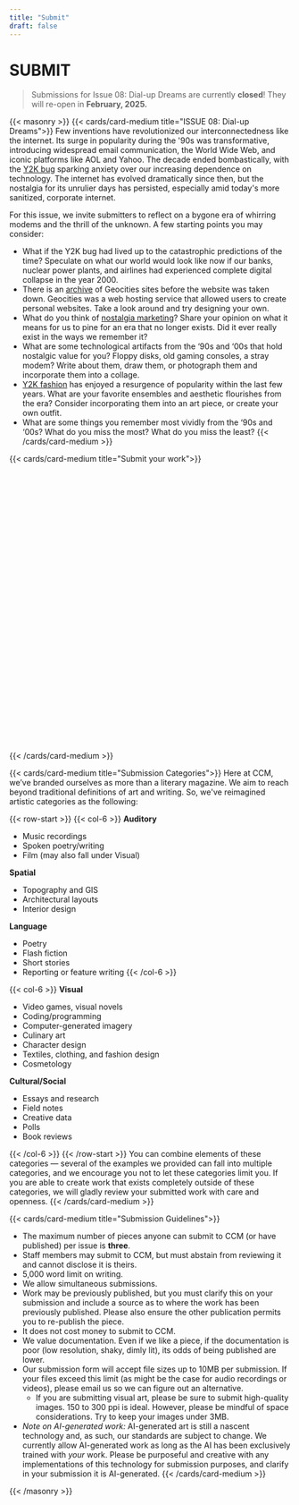 ```yaml
---
title: "Submit"
draft: false
---
```


# SUBMIT
> Submissions for Issue 08: Dial-up Dreams are currently **closed**! They will re-open in **February, 2025.** 

{{< masonry >}}
{{< cards/card-medium title="ISSUE 08: Dial-up Dreams">}}
Few inventions have revolutionized our interconnectedness like the internet. Its surge in popularity during the '90s was transformative, introducing widespread email communication, the World Wide Web, and iconic platforms like AOL and Yahoo. The decade ended bombastically, with the [Y2K bug](https://education.nationalgeographic.org/resource/Y2K-bug/) sparking anxiety over our increasing dependence on technology. The internet has evolved dramatically since then, but the nostalgia for its unrulier days has persisted, especially amid today's more sanitized, corporate internet.

For this issue, we invite submitters to reflect on a bygone era of whirring modems and the thrill of the unknown. A few starting points you may consider:

- What if the Y2K bug had lived up to the catastrophic predictions of the time? Speculate on what our world would look like now if our banks, nuclear power plants, and airlines had experienced complete digital collapse in the year 2000.
- There is an [archive](https://geocities.restorativland.org/) of Geocities sites before the website was taken down. Geocities was a web hosting service that allowed users to create personal websites. Take a look around and try designing your own.
- What do you think of [nostalgia marketing](https://www.forbes.com/sites/laurenfriedman/2016/08/02/why-nostalgia-marketing-works-so-well-with-millennials-and-how-your-brand-can-benefit/?sh=1c2070d13636)? Share your opinion on what it means for us to pine for an era that no longer exists. Did it ever really exist in the ways we remember it? 
- What are some technological artifacts from the ‘90s and ‘00s that hold nostalgic value for you? Floppy disks, old gaming consoles, a stray modem? Write about them, draw them, or photograph them and incorporate them into a collage.
- [Y2K fashion](https://www.vogue.com/article/y2k-fashion) has enjoyed a resurgence of popularity within the last few years. What are your favorite ensembles and aesthetic flourishes from the era? Consider incorporating them into an art piece, or create your own outfit.
- What are some things you remember most vividly from the ‘90s and ‘00s? What do you miss the most? What do you miss the least?
{{< /cards/card-medium >}}

{{< cards/card-medium title="Submit your work">}}
<iframe data-tally-src="https://tally.so/embed/wa4beq?alignLeft=1&hideTitle=0" loading="lazy" width="100%" height="500" frameborder="0" marginheight="0" marginwidth="0" title=" CCM Issue 08 Submission Form"></iframe>
<script>var d=document,w="https://tally.so/widgets/embed.js",v=function(){"undefined"!=typeof Tally?Tally.loadEmbeds():d.querySelectorAll("iframe[data-tally-src]:not([src])").forEach((function(e){e.src=e.dataset.tallySrc}))};if("undefined"!=typeof Tally)v();else if(d.querySelector('script[src="'+w+'"]')==null){var s=d.createElement("script");s.src=w,s.onload=v,s.onerror=v,d.body.appendChild(s);}</script>
{{< /cards/card-medium >}}

{{< cards/card-medium title="Submission Categories">}}
Here at CCM, we’ve branded ourselves as more than a literary magazine. We aim to reach beyond traditional definitions of art and writing. So, we've reimagined artistic categories as the following:

{{< row-start >}}
{{< col-6 >}}
**Auditory**

*   Music recordings
*   Spoken poetry/writing
*   Film (may also fall under Visual)

**Spatial**

*   Topography and GIS
*   Architectural layouts
*   Interior design

**Language**

*   Poetry
*   Flash fiction
*   Short stories
*   Reporting or feature writing
{{< /col-6 >}}

{{< col-6 >}}
**Visual**

*   Video games, visual novels
*   Coding/programming
*   Computer-generated imagery
*   Culinary art
*   Character design
*   Textiles, clothing, and fashion design
*   Cosmetology

**Cultural/Social**

*   Essays and research
*   Field notes
*   Creative data
*   Polls
*   Book reviews

{{< /col-6 >}}
{{< /row-start >}}
You can combine elements of these categories — several of the examples we provided can fall into multiple categories, and we encourage you not to let these categories limit you. If you are able to create work that exists completely outside of these categories, we will gladly review your submitted work with care and openness.
{{< /cards/card-medium >}}

{{< cards/card-medium title="Submission Guidelines">}}
*   The maximum number of pieces anyone can submit to CCM (or have published) per issue is **three**.
*   Staff members may submit to CCM, but must abstain from reviewing it and cannot disclose it is theirs.
*   5,000 word limit on writing.
*   We allow simultaneous submissions.
*   Work may be previously published, but you must clarify this on your submission and include a source as to where the work has been previously published. Please also ensure the other publication permits you to re-publish the piece.
*   It does not cost money to submit to CCM.
*   We value documentation. Even if we like a piece, if the documentation is poor (low resolution, shaky, dimly lit), its odds of being published are lower.
*   Our submission form will accept file sizes up to 10MB per submission. If your files exceed this limit (as might be the case for audio recordings or videos), please email us so we can figure out an alternative.
    *   If you are submitting visual art, please be sure to submit high-quality images. 150 to 300 ppi is ideal. However, please be mindful of space considerations. Try to keep your images under 3MB.
*   _Note on AI-generated work:_ AI-generated art is still a nascent technology and, as such, our standards are subject to change. We currently allow AI-generated work as long as the AI has been exclusively trained with _your_ work. Please be purposeful and creative with any implementations of this technology for submission purposes, and clarify in your submission it is AI-generated.
{{< /cards/card-medium >}}

{{< /masonry >}}
